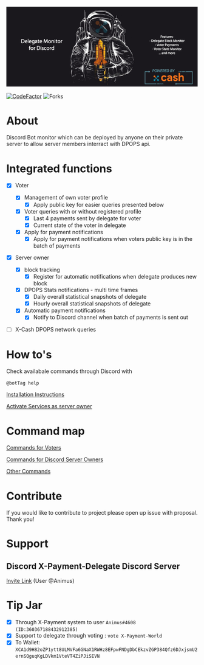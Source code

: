 
![banner](../docs/header.png)

[![CodeFactor](https://www.codefactor.io/repository/github/animusxcash/dpops_bot/badge)](https://www.codefactor.io/repository/github/animusxcash/dpops_bot)
![Forks](https://img.shields.io/github/forks/animusxcash/dpops_bot?style=plastic)

# About
Discord Bot monitor which can be deployed by anyone on their private server to allow server members interract with DPOPS api.


# Integrated functions

- [x] Voter 
    - [x] Management of own voter profile
        - [x] Apply public key for easier queries presented below
    - [x] Voter queries with or without registered profile
        - [x] Last 4 payments sent by delegate for voter
        - [x] Current state of the voter in delegate
    - [X] Apply for payment notifications
        - [x] Apply for payment notifications when voters public key is in the batch of payments

- [x] Server owner
    - [x] block tracking
        - [x] Register for automatic notifications when delegate produces new block
    - [x] DPOPS Stats notifications - multi time frames 
        - [X] Daily overall statistical snapshots of delegate
        - [x] Hourly overall statistical snapshots of delegate
    - [x] Automatic payment notifications
        - [x] Notify to Discord channel when batch of payments is sent out

- [ ] X-Cash DPOPS network queries


# How to's

Check availabale commands through Discord with 
```text
@botTag help 
```

[Installation Instructions](../docs/INSTALLATION.md)

[Activate Services as server owner](../docs/OWNER.md)

# Command map 
[Commands for Voters](../docs/VOTER.md)

[Commands for Discord Server Owners](OWNER.md)

[Other Commands](../docs/OTHER.md)
    

# Contribute
If you would like to contribute to project please open up issue with proposal. Thank you!

# Support 
## Discord X-Payment-Delegate Discord Server
[Invite Link](https://discord.gg/pj9JCmTeJc) (User @Animus)

# Tip Jar
- [x] Through X-Payment system to user `Animus#4608 (ID:360367188432912385)`
- [X] Support to delegate through voting : `vote X-Payment-World`
- [x] To Wallet: `XCA1d9H82oZP1ytt8ULMVFa6GNaX1RWHz8EFpwFNDgDbCEkzvZGP384Qfz6DJxjsmU2ernSQguqKgLDVkm1VteVT4ZiPJiSEVN`
